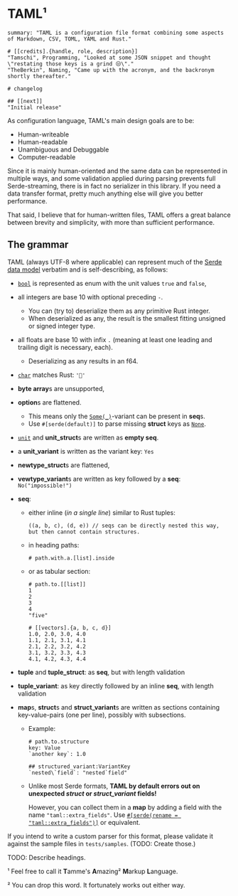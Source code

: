 # TAML¹

```taml
summary: "TAML is a configuration file format combining some aspects of Markdown, CSV, TOML, YAML and Rust."

# [[credits].{handle, role, description}]
"Tamschi", Programming, "Looked at some JSON snippet and thought \"restating those keys is a grind 😒\"."
"TheBerkin", Naming, "Came up with the acronym, and the backronym shortly thereafter."

# changelog

## [[next]]
"Initial release"
```

As configuration language, TAML's main design goals are to be:

- Human-writeable
- Human-readable
- Unambiguous and Debuggable
- Computer-readable

Since it is mainly human-oriented and the same data can be represented in multiple ways, and some validation applied during parsing prevents full Serde-streaming, there is in fact no serializer in this library. If you need a data transfer format, pretty much anything else will give you better performance.

That said, I believe that for human-written files, TAML offers a great balance between brevity and simplicity, with more than sufficient performance.

## The grammar

TAML (always UTF-8 where applicable) can represent much of the [Serde data model](https://serde.rs/data-model.html) verbatim and is self-describing, as follows:

- [`bool`](https://doc.rust-lang.org/stable/std/primitive.bool.html) is represented as enum with the unit values `true` and `false`,
- all integers are base 10 with optional preceding `-`.
  - You can (try to) deserialize them as any primitive Rust integer.
  - When deserialized as any, the result is the smallest fitting unsigned or signed integer type.
- all floats are base 10 with infix `.` (meaning at least one leading and trailing digit is necessary, each).
  - Deserializing as any results in an f64.
- [`char`](https://doc.rust-lang.org/stable/std/primitive.char.html) matches Rust: `'🦀'`
- **byte array**s are unsupported,
- **option**s are flattened.
  - This means only the [`Some(_)`](https://doc.rust-lang.org/stable/std/option/enum.Option.html#variant.Some)-variant can be present in **seq**s.
  - Use `#[serde(default)]` to parse missing **struct** keys as [`None`](https://doc.rust-lang.org/stable/std/option/enum.Option.html#variant.None).
- [`unit`](https://doc.rust-lang.org/stable/std/primitive.unit.html) and **unit_struct**s are written as **empty seq**.
- a **unit_variant** is written as the variant key: `Yes`
- **newtype_struct**s are flattened,
- **vewtype_variant**s are written as key followed by a **seq**: `No("impossible!")`
- **seq**:
  - either inline (*in a single line*) similar to Rust tuples:

    ```taml
    ((a, b, c), (d, e)) // seqs can be directly nested this way, but then cannot contain structures.
    ```

  - in heading paths:

    ```taml
    # path.with.a.[list].inside
    ```

  - or as tabular section:

    ```taml
    # path.to.[[list]]
    1
    2
    3
    4
    "five"

    # [[vectors].{a, b, c, d}]
    1.0, 2.0, 3.0, 4.0
    1.1, 2.1, 3.1, 4.1
    2.1, 2.2, 3.2, 4.2
    3.1, 3.2, 3.3, 4.3
    4.1, 4.2, 4.3, 4.4
    ```

- **tuple** and **tuple_struct**: as **seq**, but with length validation
- **tuple_variant**: as key directly followed by an inline **seq**, with length validation
- **map**s, **struct**s and **struct_variant**s are written as sections containing key-value-pairs (one per line), possibly with subsections.
  - Example:

    ```taml
    # path.to.structure
    key: Value
    `another key`: 1.0

    ## structured_variant:VariantKey
    `nested\`field`: "nested`field"
    ```

  - Unlike most Serde formats, **TAML by default errors out on unexpected *struct* or *struct_variant* fields!**

    However, you can collect them in a **map** by adding a field with the name `"taml::extra_fields"`. Use [`#[serde(rename = "taml::extra_fields")]`](https://serde.rs/field-attrs.html#rename) or equivalent.

If you intend to write a custom parser for this format, please validate it against the sample files in `tests/samples`. (TODO: Create those.)

TODO: Describe headings.

¹  Feel free to call it **T**amme's **A**mazing² **M**arkup **L**anguage.

²  You can drop this word. It fortunately works out either way.

